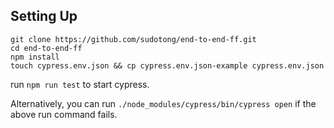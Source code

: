 ## Setting Up

```
git clone https://github.com/sudotong/end-to-end-ff.git
cd end-to-end-ff
npm install
touch cypress.env.json && cp cypress.env.json-example cypress.env.json

```

run `npm run test` to start cypress.

Alternatively, you can run `./node_modules/cypress/bin/cypress open` if the above run command fails.
